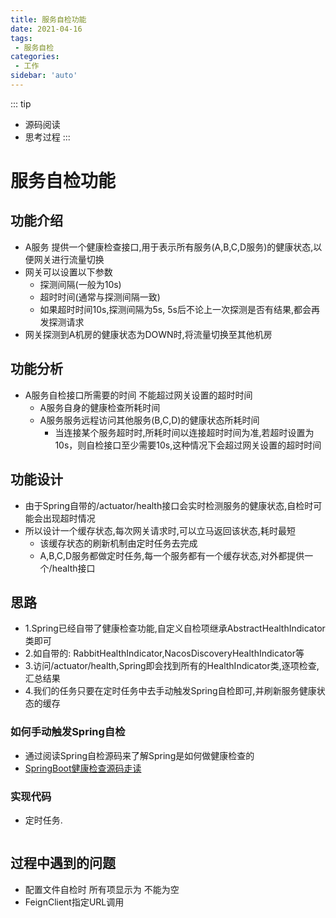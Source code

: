 ```yaml
---
title: 服务自检功能
date: 2021-04-16
tags:
 - 服务自检
categories:
 - 工作
sidebar: 'auto'
---
```


::: tip
* 源码阅读
* 思考过程
:::

# 服务自检功能

## 功能介绍
- A服务 提供一个健康检查接口,用于表示所有服务(A,B,C,D服务)的健康状态,以便网关进行流量切换
- 网关可以设置以下参数
  - 探测间隔(一般为10s)
  - 超时时间(通常与探测间隔一致)
  - 如果超时时间10s,探测间隔为5s, 5s后不论上一次探测是否有结果,都会再发探测请求
- 网关探测到A机房的健康状态为DOWN时,将流量切换至其他机房

## 功能分析
- A服务自检接口所需要的时间 不能超过网关设置的超时时间
  - A服务自身的健康检查所耗时间
  - A服务服务远程访问其他服务(B,C,D)的健康状态所耗时间
     - 当连接某个服务超时时,所耗时间以连接超时时间为准,若超时设置为10s，则自检接口至少需要10s,这种情况下会超过网关设置的超时时间

## 功能设计
- 由于Spring自带的/actuator/health接口会实时检测服务的健康状态,自检时可能会出现超时情况
- 所以设计一个缓存状态,每次网关请求时,可以立马返回该状态,耗时最短
  - 该缓存状态的刷新机制由定时任务去完成
  - A,B,C,D服务都做定时任务,每一个服务都有一个缓存状态,对外都提供一个/health接口
  
## 思路

- 1.Spring已经自带了健康检查功能,自定义自检项继承AbstractHealthIndicator类即可
- 2.如自带的: RabbitHealthIndicator,NacosDiscoveryHealthIndicator等
- 3.访问/actuator/health,Spring即会找到所有的HealthIndicator类,逐项检查,汇总结果
- 4.我们的任务只要在定时任务中去手动触发Spring自检即可,并刷新服务健康状态的缓存

### 如何手动触发Spring自检
- 通过阅读Spring自检源码来了解Spring是如何做健康检查的
- [SpringBoot健康检查源码走读](https://blog.csdn.net/shengqianfeng/article/details/115112070)

### 实现代码
- 定时任务.
```
```
## 过程中遇到的问题
- 配置文件自检时 所有项显示为 不能为空
- FeignClient指定URL调用